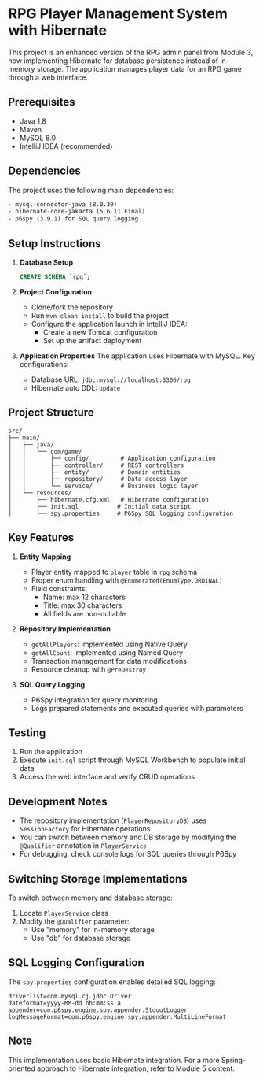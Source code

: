 # RPG Player Management System with Hibernate

This project is an enhanced version of the RPG admin panel from Module 3, now implementing Hibernate for database persistence instead of in-memory storage. The application manages player data for an RPG game through a web interface.

## Prerequisites

- Java 1.8
- Maven
- MySQL 8.0
- IntelliJ IDEA (recommended)

## Dependencies

The project uses the following main dependencies:

```xml
- mysql-connector-java (8.0.30)
- hibernate-core-jakarta (5.6.11.Final)
- p6spy (3.9.1) for SQL query logging
```

## Setup Instructions

1. **Database Setup**
   ```sql
   CREATE SCHEMA `rpg`;
   ```

2. **Project Configuration**
   - Clone/fork the repository
   - Run `mvn clean install` to build the project
   - Configure the application launch in IntelliJ IDEA:
     - Create a new Tomcat configuration
     - Set up the artifact deployment

3. **Application Properties**
   The application uses Hibernate with MySQL. Key configurations:
   - Database URL: `jdbc:mysql://localhost:3306/rpg`
   - Hibernate auto DDL: `update`

## Project Structure

```
src/
├── main/
│   ├── java/
│   │   └── com/game/
│   │       ├── config/         # Application configuration
│   │       ├── controller/     # REST controllers
│   │       ├── entity/         # Domain entities
│   │       ├── repository/     # Data access layer
│   │       └── service/        # Business logic layer
│   └── resources/
│       ├── hibernate.cfg.xml   # Hibernate configuration
│       ├── init.sql           # Initial data script
│       └── spy.properties     # P6Spy SQL logging configuration
```

## Key Features

1. **Entity Mapping**
   - Player entity mapped to `player` table in `rpg` schema
   - Proper enum handling with `@Enumerated(EnumType.ORDINAL)`
   - Field constraints:
     - Name: max 12 characters
     - Title: max 30 characters
     - All fields are non-nullable

2. **Repository Implementation**
   - `getAllPlayers`: Implemented using Native Query
   - `getAllCount`: Implemented using Named Query
   - Transaction management for data modifications
   - Resource cleanup with `@PreDestroy`

3. **SQL Query Logging**
   - P6Spy integration for query monitoring
   - Logs prepared statements and executed queries with parameters

## Testing

1. Run the application
2. Execute `init.sql` script through MySQL Workbench to populate initial data
3. Access the web interface and verify CRUD operations

## Development Notes

- The repository implementation (`PlayerRepositoryDB`) uses `SessionFactory` for Hibernate operations
- You can switch between memory and DB storage by modifying the `@Qualifier` annotation in `PlayerService`
- For debugging, check console logs for SQL queries through P6Spy

## Switching Storage Implementations

To switch between memory and database storage:
1. Locate `PlayerService` class
2. Modify the `@Qualifier` parameter:
   - Use "memory" for in-memory storage
   - Use "db" for database storage

## SQL Logging Configuration

The `spy.properties` configuration enables detailed SQL logging:
```properties
driverlist=com.mysql.cj.jdbc.Driver
dateformat=yyyy-MM-dd hh:mm:ss a
appender=com.p6spy.engine.spy.appender.StdoutLogger
logMessageFormat=com.p6spy.engine.spy.appender.MultiLineFormat
```

## Note

This implementation uses basic Hibernate integration. For a more Spring-oriented approach to Hibernate integration, refer to Module 5 content.
